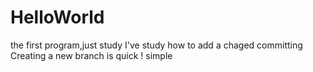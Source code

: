 # HelloWorld
the first program,just study
I've study how to add a chaged committing
Creating a new branch is quick ! simple
